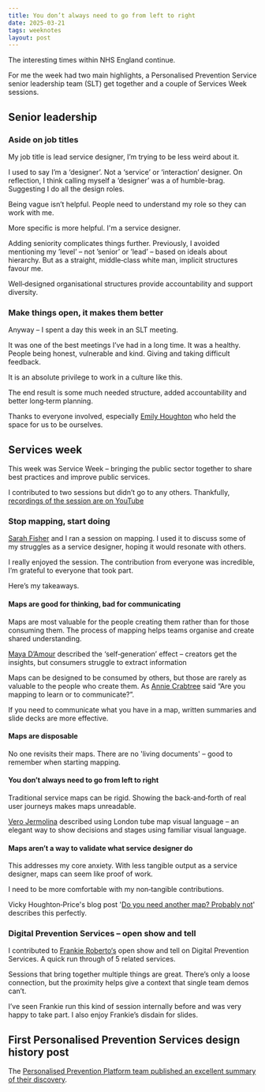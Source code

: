 ```yaml
---
title: You don’t always need to go from left to right
date: 2025-03-21
tags: weeknotes
layout: post
---
```


The interesting times within NHS England continue.

For me the week had two main highlights, a Personalised Prevention Service senior leadership team (SLT) get together and a couple of Services Week sessions.

## Senior leadership

### Aside on job titles

My job title is lead service designer, I’m trying to be less weird about it.

I used to say I’m a ‘designer’. Not a ‘service’ or ‘interaction’ designer. On reflection, I think calling myself a ‘designer’ was a of humble-brag. Suggesting I do all the design roles.

Being vague isn’t helpful. People need to understand my role so they can work with me.

More specific is more helpful. I'm a service designer.

Adding seniority complicates things further. Previously, I avoided mentioning my ’level’ – not ’senior’ or ’lead’ – based on ideals about hierarchy. But as a straight, middle‑class white man, implicit structures favour me.

Well‑designed organisational structures provide accountability and support diversity.

### Make things open, it makes them better

Anyway – I spent a day this week in an SLT meeting.

It was one of the best meetings I’ve had in a long time. It was a healthy. People being honest, vulnerable and kind. Giving and taking difficult feedback.

It is an absolute privilege to work in a culture like this.

The end result is some much needed structure, added accountability and better long‑term planning.

Thanks to everyone involved, especially [Emily Houghton](https://www.linkedin.com/in/emily-houghton-92367b32/) who held the space for us to be ourselves.

## Services week

This week was Service Week – bringing the public sector together to share best practices and improve public services.

I contributed to two sessions but didn’t go to any others. Thankfully, [recordings of the session are on YouTube](https://www.youtube.com/playlist?list=PLoe8p5EhqZ2Irg0VDGiho6NA1AoA-gUuB)

### Stop mapping, start doing

[Sarah Fisher](https://www.linkedin.com/in/sarah-fisher-6149b1242/) and I ran a session on mapping. I used it to discuss some of my struggles as a service designer, hoping it would resonate with others.

I really enjoyed the session. The contribution from everyone was incredible, I’m grateful to everyone that took part.

Here’s my takeaways.

#### Maps are good for thinking, bad for communicating

Maps are most valuable for the people creating them rather than for those consuming them. The process of mapping helps teams organise and create shared understanding.

[Maya D’Amour](https://www.linkedin.com/in/mayadamour/) described the ‘self‑generation’ effect – creators get the insights, but consumers struggle to extract information

Maps can be designed to be consumed by others, but those are rarely as valuable to the people who create them. As [Annie Crabtree](https://www.linkedin.com/in/annie-crabtree/) said “Are you mapping to learn or to communicate?”.

If you need to communicate what you have in a map, written summaries and slide decks are more effective.

#### Maps are disposable

No one revisits their maps. There are no 'living documents' – good to remember when starting mapping.

#### You don’t always need to go from left to right

Traditional service maps can be rigid. Showing the back‑and‑forth of real user journeys makes maps unreadable.

[Vero Jermolina](https://www.linkedin.com/in/veronikajermolina/) described using London tube map visual language –  an elegant way to show decisions and stages using familiar visual language.

#### Maps aren’t a way to validate what service designer do

This addresses my core anxiety. With less tangible output as a service designer, maps can seem like proof of work.

I need to be more comfortable with my non‑tangible contributions.

Vicky Houghton‑Price's blog post '[Do you need another map? Probably not](https://medium.com/design-bootcamp/do-you-need-another-map-probably-not-2f8a8a7a9773)' describes this perfectly.

### Digital Prevention Services – open show and tell

I contributed to [Frankie Roberto‘s](https://bsky.app/profile/frankieroberto.com) open show and tell on Digital Prevention Services. A quick run through of 5 related services.

Sessions that bring together multiple things are great. There’s only a loose connection, but the proximity helps give a context that single team demos can’t.

I’ve seen Frankie run this kind of session internally before and was very happy to take part. I also enjoy Frankie’s disdain for slides.

## First Personalised Prevention Services design history post

The [Personalised Prevention Platform team published an excellent summary of their discovery](https://design-history.prevention-services.nhs.uk/personalised-prevention-platform/2025/03/discovery-summary/).
